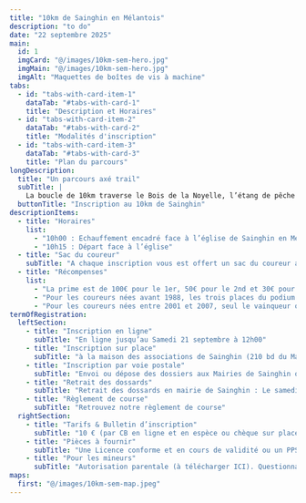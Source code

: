 ```yaml
---
title: "10km de Sainghin en Mélantois"
description: "to do"
date: "22 septembre 2025"
main:
  id: 1
  imgCard: "@/images/10km-sem-hero.jpg"
  imgMain: "@/images/10km-sem-hero.jpg"
  imgAlt: "Maquettes de boîtes de vis à machine"
tabs:
  - id: "tabs-with-card-item-1"
    dataTab: "#tabs-with-card-1"
    title: "Description et Horaires"
  - id: "tabs-with-card-item-2"
    dataTab: "#tabs-with-card-2"
    title: "Modalités d'inscription"
  - id: "tabs-with-card-item-3"
    dataTab: "#tabs-with-card-3"
    title: "Plan du parcours"
longDescription:
  title: "Un parcours axé trail"
  subTitle: |
    La boucle de 10km traverse le Bois de la Noyelle, l’étang de pêche de Sainghin, jusqu’à effleurer les Marais de la Marque. Elle a été mesurée officiellement une première fois en 2011, puis en 2016 pour être labellisée au niveau départemental.
  buttonTitle: "Inscription au 10km de Sainghin"
descriptionItems:
  - title: "Horaires"
    list:
      - "10h00 : Echauffement encadré face à l’église de Sainghin en Mélantois."
      - "10h15 : Départ face à l’église"
  - title: "Sac du coureur"
    subTitle: "A chaque inscription vous est offert un sac du coureur avec le dossard et un porte gourde aux couleurs de l’évènement."
  - title: "Récompenses"
    list:
      - "La prime est de 100€ pour le 1er, 50€ pour le 2nd et 30€ pour le 3ème toute catégories confondues."
      - "Pour les coureurs nées avant 1988, les trois places du podium sont récompensés à hauteur de 30€."
      - "Pour les coureurs nées entre 2001 et 2007, seul le vainqueur obtient une récompense de 30€."
termOfRegistration:
  leftSection:
    - title: "Inscription en ligne"
      subTitle: "En ligne jusqu’au Samedi 21 septembre à 12h00"
    - title: "Inscription sur place"
      subTitle: "à la maison des associations de Sainghin (210 bd du Mal  Leclerc)  le samedi 21 septembre de 14h00 à 17h00,"
    - title: "Inscription par voie postale"
      subTitle: "Envoi ou dépose des dossiers aux Mairies de Sainghin ou Péronne  le mercredi 18 septembre dernier délai."
    - title: "Retrait des dossards"
      subTitle: "Retrait des dossards en mairie de Sainghin : Le samedi 21  septembre de 14h00 à 17h00, Le dimanche 22 septembre de 7h30 à 9h45."
    - title: "Règlement de course"
      subTitle: "Retrouvez notre règlement de course"
  rightSection:
    - title: "Tarifs & Bulletin d’inscription"
      subTitle: "10 € (par CB en ligne et en espèce ou chèque sur place). Bulletin d’inscription à télécharger ICI"
    - title: "Pièces à fournir"
      subTitle: "Une Licence conforme et en cours de validité ou un PPS (Parcours Prévention Santé), document déclaratif remplaçant le certificat médical. Ce document s’obtient depuis le lien suivant  https://pps.athle.fr. Il suffit de répondre au questionnaire et de télécharger une attestation de déclaration en fin de process. Il est à fournir lors de l’inscription."
    - title: "Pour les mineurs"
      subTitle: "Autorisation parentale (à télécharger ICI). Questionnaire de santé (à télécharger ICI) ou certificat médical datant de moins de 6 mois"
maps:
  first: "@/images/10km-sem-map.jpeg"
---
```

